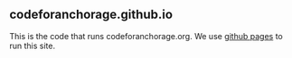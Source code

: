 codeforanchorage.github.io
--------------------------

This is the code that runs codeforanchorage.org. We use [github pages](https://pages.github.com/) to run this site.
